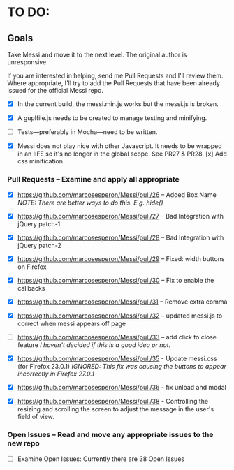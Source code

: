 TO DO:
======

Goals
-----

Take Messi and move it to the next level.  The original author is unresponsive.

If you are interested in helping, send me Pull Requests and I'll
review them.  Where appropriate, I'll try to add the Pull Requests
that have been already issued for the official Messi repo.

* [x] In the current build, the messi.min.js works but the messi.js is broken.
* [x] A guplfile.js needs to be created to manage testing and minifying.
* [ ] Tests—preferably in Mocha—need to be written.
* [x] Messi does not play nice with other Javascript.  It needs to be wrapped in an IIFE so it's no longer in the
  global scope. See PR27 & PR28. 
  [x] Add css minification.


### Pull Requests – Examine and apply all appropriate 
* [x] https://github.com/marcosesperon/Messi/pull/26 – Added Box Name _NOTE: There are better ways to do this. E.g. hide()_
* [x] https://github.com/marcosesperon/Messi/pull/27 – Bad Integration with jQuery patch-1
* [x] https://github.com/marcosesperon/Messi/pull/28 – Bad Integration with jQuery patch-2
* [x] https://github.com/marcosesperon/Messi/pull/29 – Fixed: width buttons on Firefox
* [x] https://github.com/marcosesperon/Messi/pull/30 – Fix to enable the callbacks
* [x] https://github.com/marcosesperon/Messi/pull/31 – Remove extra comma
* [x] https://github.com/marcosesperon/Messi/pull/32 – updated messi.js to correct when messi appears off page
* [ ] https://github.com/marcosesperon/Messi/pull/33 – add click to close feature _I haven't decided if this is a good idea or not._

* [x] https://github.com/marcosesperon/Messi/pull/35 - Update messi.css (for Firefox 23.0.1) _IGNORED: This fix was causing the buttons to appear incorrectly in Firefox 27.0.1_
* [x] https://github.com/marcosesperon/Messi/pull/36 - fix unload and modal
* [x] https://github.com/marcosesperon/Messi/pull/38 - Controlling the resizing and scrolling the screen to adjust the message in the user's field of view.


### Open Issues – Read and move any appropriate issues to the new repo
* [ ] Examine Open Issues: Currently there are 38 Open Issues
